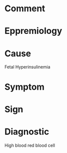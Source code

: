 # Comment

# Eppremiology

# Cause

Fetal Hyperinsulinemia

# Symptom

# Sign

# Diagnostic

High blood red blood cell
